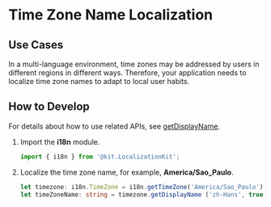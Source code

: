 # Time Zone Name Localization

## Use Cases

In a multi-language environment, time zones may be addressed by users in different regions in different ways. Therefore, your application needs to localize time zone names to adapt to local user habits.

## How to Develop

For details about how to use related APIs, see [getDisplayName](../reference/apis-localization-kit/js-apis-i18n.md#getdisplayname8).

1. Import the **i18n** module.
   ```ts
   import { i18n } from '@kit.LocalizationKit';
   ```

2. Localize the time zone name, for example, **America/Sao_Paulo**.
   ```ts
   let timezone: i18n.TimeZone = i18n.getTimeZone('America/Sao_Paulo');
   let timeZoneName: string = timezone.getDisplayName ('zh-Hans', true); // timeZoneName ='Brasília Standard Time'
   ```
